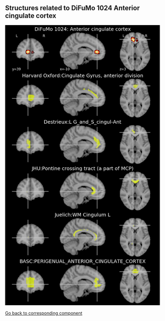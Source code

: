 


## Structures related to DiFuMo 1024 Anterior cingulate cortex

![235](235.jpg "Structures related to DiFuMo 1024 Anterior cingulate cortex")

[Go back to corresponding component](https://parietal-inria.github.io/DiFuMo/1024/html/235.html)
